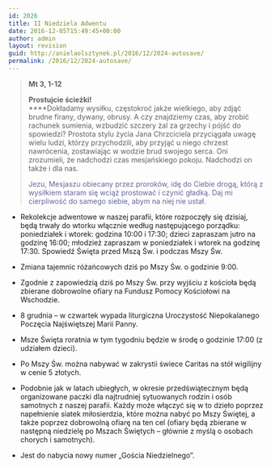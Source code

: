 ```yaml
---
id: 2026
title: II Niedziela Adwentu
date: 2016-12-05T15:49:45+00:00
author: admin
layout: revision
guid: http://anielaolsztynek.pl/2016/12/2024-autosave/
permalink: /2016/12/2024-autosave/
---
```

> **Mt 3, 1-12**
> 
> **Prostujcie ścieżki!**  
> ****Dokładamy wysiłku, częstokroć jakże wielkiego, aby zdjąć brudne firany, dywany, obrusy. A czy znajdziemy czas, aby zrobić rachunek sumienia, wzbudzić szczery żal za grzechy i pójść do spowiedzi? Prostota stylu życia Jana Chrzciciela przyciągała uwagę wielu ludzi, którzy przychodzili, aby przyjąć u niego chrzest nawrócenia, zostawiając w wodzie brud swojego serca. Oni zrozumieli, że nadchodzi czas mesjańskiego pokoju. Nadchodzi on także i dla nas.
> 
> <span style="color: #666699;">Jezu, Mesjaszu obiecany przez proroków, idę do Ciebie drogą, którą z wysiłkiem staram się wciąż prostować i czynić gładką. Daj mi cierpliwość do samego siebie, abym na niej nie ustał.</span>

  * Rekolekcje adwentowe w naszej parafii, które rozpoczęły się dzisiaj, będą trwały do wtorku włącznie według następującego porządku: poniedziałek i wtorek: godzina 10:00 i 17:30; dzieci zapraszam jutro na godzinę 16:00; młodzież zapraszam w poniedziałek i wtorek na godzinę 17:30. Spowiedź Święta przed Mszą Św. i podczas Mszy Św.
  * Zmiana tajemnic różańcowych dziś po Mszy Św. o godzinie 9:00.
  * Zgodnie z zapowiedzią dziś po Mszy Św. przy wyjściu z kościoła będą zbierane dobrowolne ofiary na Fundusz Pomocy Kościołowi na Wschodzie.
  * 8 grudnia &#8211; w czwartek wypada liturgiczna Uroczystość Niepokalanego Poczęcia Najświętszej Marii Panny.
  * Msze Święta roratnia w tym tygodniu będzie w środę o godzinie 17:00 (z udziałem dzieci).
  * Po Mszy Św. można nabywać w zakrystii świece Caritas na stół wigilijny w cenie 5 złotych.

  * Podobnie jak w latach ubiegłych, w okresie przedświątecznym będą organizowane paczki dla najtrudniej sytuowanych rodzin i osób samotnych z naszej parafii. Każdy może włączyć się w to dzieło poprzez napełnienie siatek miłosierdzia, które można nabyć po Mszy Świętej, a także poprzez dobrowolną ofiarę na ten cel (ofiary będą zbierane w następną niedzielę po Mszach Świętych – głównie z myślą o osobach chorych i samotnych).
  * Jest do nabycia nowy numer „Gościa Niedzielnego”.